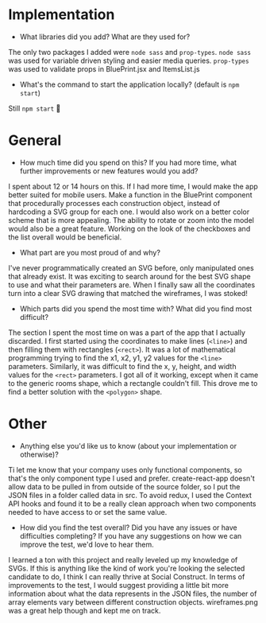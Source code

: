 # Implementation
* What libraries did you add? What are they used for?

The only two packages I added were `node sass` and `prop-types`. `node sass` was used for variable driven styling and easier media queries. `prop-types` was used to validate props in BluePrint.jsx and ItemsList.js
* What's the command to start the application locally? (default is `npm start`)

Still `npm start` 🙂

# General
* How much time did you spend on this? If you had more time, what further improvements or new features would you add?

I spent about 12 or 14 hours on this. If I had more time, I would make the app better suited for mobile users. Make a function in the BluePrint component that procedurally processes each construction object, instead of hardcoding a SVG group for each one. I would also work on a better color scheme that is more appealing. The ability to rotate or zoom into the model would also be a great feature. Working on the look of the checkboxes and the list overall would be beneficial.
* What part are you most proud of and why?

I've never programmatically created an SVG before, only manipulated ones that already exist. It was exciting to search around for the best SVG shape to use and what their parameters are. When I finally saw all the coordinates turn into a clear SVG drawing that matched the wireframes, I was stoked!
* Which parts did you spend the most time with? What did you find most difficult?

The section I spent the most time on was a part of the app that I actually discarded. I first started using the coordinates to make lines (`<line>`) and then filling them with rectangles (`<rect>`). It was a lot of mathematical programming trying to find the x1, x2, y1, y2 values for the `<line>` parameters. Similarly, it was difficult to find the x, y, height, and width values for the `<rect>` parameters. I got all of it working, except when it came to the generic rooms shape, which a rectangle couldn't fill. This drove me to find a better solution with the `<polygon>` shape.

# Other
* Anything else you'd like us to know (about your implementation or otherwise)?

Ti let me know that your company uses only functional components, so that's the only component type I used and prefer. create-react-app doesn't allow data to be pulled in from outside of the source folder, so I put the JSON files in a folder called data in src. To avoid redux, I used the Context API hooks and found it to be a really clean approach when two components needed to have access to or set the same value.
* How did you find the test overall? Did you have any issues or have difficulties completing? If you have any suggestions on how we can improve the test, we'd love to hear them.

I learned a ton with this project and really leveled up my knowledge of SVGs. If this is anything like the kind of work you're looking the selected candidate to do, I think I can really thrive at Social Construct. In terms of improvements to the test, I would suggest providing a little bit more information about what the data represents in the JSON files, the number of array elements vary between different construction objects. wireframes.png was a great help though and kept me on track.